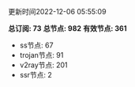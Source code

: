 更新时间2022-12-06 05:55:09

**总订阅: 73**
**总节点: 982**
**有效节点: 361**
- ss节点: 67
- trojan节点: 91
- v2ray节点: 201
- ssr节点: 2
